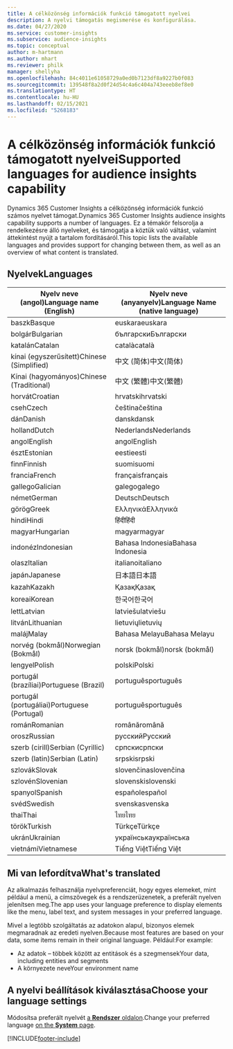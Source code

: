 ```yaml
---
title: A célközönség információk funkció támogatott nyelvei
description: A nyelvi támogatás megismerése és konfigurálása.
ms.date: 04/27/2020
ms.service: customer-insights
ms.subservice: audience-insights
ms.topic: conceptual
author: m-hartmann
ms.author: mhart
ms.reviewer: philk
manager: shellyha
ms.openlocfilehash: 84c4011e61058729a0ed0b7123df8a9227b0f083
ms.sourcegitcommit: 139548f8a2d0f24d54c4a6c404a743eeeb8ef8e0
ms.translationtype: HT
ms.contentlocale: hu-HU
ms.lasthandoff: 02/15/2021
ms.locfileid: "5268183"
---
```

# <a name="supported-languages-for-audience-insights-capability"></a><span data-ttu-id="5ef8d-103">A célközönség információk funkció támogatott nyelvei</span><span class="sxs-lookup"><span data-stu-id="5ef8d-103">Supported languages for audience insights capability</span></span>

<span data-ttu-id="5ef8d-104">Dynamics 365 Customer Insights a célközönség információk funkció számos nyelvet támogat.</span><span class="sxs-lookup"><span data-stu-id="5ef8d-104">Dynamics 365 Customer Insights audience insights capability supports a number of languages.</span></span> <span data-ttu-id="5ef8d-105">Ez a témakör felsorolja a rendelkezésre álló nyelveket, és támogatja a köztük való váltást, valamint áttekintést nyújt a tartalom fordításáról.</span><span class="sxs-lookup"><span data-stu-id="5ef8d-105">This topic lists the available languages and provides support for changing between them, as well as an overview of what content is translated.</span></span>

## <a name="languages"></a><span data-ttu-id="5ef8d-106">Nyelvek</span><span class="sxs-lookup"><span data-stu-id="5ef8d-106">Languages</span></span>

| <span data-ttu-id="5ef8d-107">Nyelv neve (angol)</span><span class="sxs-lookup"><span data-stu-id="5ef8d-107">Language name (English)</span></span>|  <span data-ttu-id="5ef8d-108">Nyelv neve (anyanyelv)</span><span class="sxs-lookup"><span data-stu-id="5ef8d-108">Language Name (native language)</span></span> |
| ------------- | ------------- |
| <span data-ttu-id="5ef8d-109">baszk</span><span class="sxs-lookup"><span data-stu-id="5ef8d-109">Basque</span></span> | <span data-ttu-id="5ef8d-110">euskara</span><span class="sxs-lookup"><span data-stu-id="5ef8d-110">euskara</span></span> |
| <span data-ttu-id="5ef8d-111">bolgár</span><span class="sxs-lookup"><span data-stu-id="5ef8d-111">Bulgarian</span></span> | <span data-ttu-id="5ef8d-112">български</span><span class="sxs-lookup"><span data-stu-id="5ef8d-112">Български</span></span> |
| <span data-ttu-id="5ef8d-113">katalán</span><span class="sxs-lookup"><span data-stu-id="5ef8d-113">Catalan</span></span> | <span data-ttu-id="5ef8d-114">català</span><span class="sxs-lookup"><span data-stu-id="5ef8d-114">català</span></span> |
| <span data-ttu-id="5ef8d-115">kínai (egyszerűsített)</span><span class="sxs-lookup"><span data-stu-id="5ef8d-115">Chinese (Simplified)</span></span> | <span data-ttu-id="5ef8d-116">中文 (简体)</span><span class="sxs-lookup"><span data-stu-id="5ef8d-116">中文(简体)</span></span> |
| <span data-ttu-id="5ef8d-117">Kínai (hagyományos)</span><span class="sxs-lookup"><span data-stu-id="5ef8d-117">Chinese (Traditional)</span></span> | <span data-ttu-id="5ef8d-118">中文 (繁體)</span><span class="sxs-lookup"><span data-stu-id="5ef8d-118">中文(繁體)</span></span> |
| <span data-ttu-id="5ef8d-119">horvát</span><span class="sxs-lookup"><span data-stu-id="5ef8d-119">Croatian</span></span> | <span data-ttu-id="5ef8d-120">hrvatski</span><span class="sxs-lookup"><span data-stu-id="5ef8d-120">hrvatski</span></span> |
| <span data-ttu-id="5ef8d-121">cseh</span><span class="sxs-lookup"><span data-stu-id="5ef8d-121">Czech</span></span> | <span data-ttu-id="5ef8d-122">čeština</span><span class="sxs-lookup"><span data-stu-id="5ef8d-122">čeština</span></span> |
| <span data-ttu-id="5ef8d-123">dán</span><span class="sxs-lookup"><span data-stu-id="5ef8d-123">Danish</span></span> | <span data-ttu-id="5ef8d-124">dansk</span><span class="sxs-lookup"><span data-stu-id="5ef8d-124">dansk</span></span> |
| <span data-ttu-id="5ef8d-125">holland</span><span class="sxs-lookup"><span data-stu-id="5ef8d-125">Dutch</span></span> | <span data-ttu-id="5ef8d-126">Nederlands</span><span class="sxs-lookup"><span data-stu-id="5ef8d-126">Nederlands</span></span> |
| <span data-ttu-id="5ef8d-127">angol</span><span class="sxs-lookup"><span data-stu-id="5ef8d-127">English</span></span> | <span data-ttu-id="5ef8d-128">angol</span><span class="sxs-lookup"><span data-stu-id="5ef8d-128">English</span></span> |
| <span data-ttu-id="5ef8d-129">észt</span><span class="sxs-lookup"><span data-stu-id="5ef8d-129">Estonian</span></span> | <span data-ttu-id="5ef8d-130">eesti</span><span class="sxs-lookup"><span data-stu-id="5ef8d-130">eesti</span></span> |
| <span data-ttu-id="5ef8d-131">finn</span><span class="sxs-lookup"><span data-stu-id="5ef8d-131">Finnish</span></span> | <span data-ttu-id="5ef8d-132">suomi</span><span class="sxs-lookup"><span data-stu-id="5ef8d-132">suomi</span></span> |
| <span data-ttu-id="5ef8d-133">francia</span><span class="sxs-lookup"><span data-stu-id="5ef8d-133">French</span></span> | <span data-ttu-id="5ef8d-134">français</span><span class="sxs-lookup"><span data-stu-id="5ef8d-134">français</span></span> |
| <span data-ttu-id="5ef8d-135">gallego</span><span class="sxs-lookup"><span data-stu-id="5ef8d-135">Galician</span></span> | <span data-ttu-id="5ef8d-136">galego</span><span class="sxs-lookup"><span data-stu-id="5ef8d-136">galego</span></span> |
| <span data-ttu-id="5ef8d-137">német</span><span class="sxs-lookup"><span data-stu-id="5ef8d-137">German</span></span> | <span data-ttu-id="5ef8d-138">Deutsch</span><span class="sxs-lookup"><span data-stu-id="5ef8d-138">Deutsch</span></span> |
| <span data-ttu-id="5ef8d-139">görög</span><span class="sxs-lookup"><span data-stu-id="5ef8d-139">Greek</span></span> | <span data-ttu-id="5ef8d-140">Ελληνικά</span><span class="sxs-lookup"><span data-stu-id="5ef8d-140">Ελληνικά</span></span> |
| <span data-ttu-id="5ef8d-141">hindi</span><span class="sxs-lookup"><span data-stu-id="5ef8d-141">Hindi</span></span> | <span data-ttu-id="5ef8d-142">हिंदी</span><span class="sxs-lookup"><span data-stu-id="5ef8d-142">हिंदी</span></span> |
| <span data-ttu-id="5ef8d-143">magyar</span><span class="sxs-lookup"><span data-stu-id="5ef8d-143">Hungarian</span></span> | <span data-ttu-id="5ef8d-144">magyar</span><span class="sxs-lookup"><span data-stu-id="5ef8d-144">magyar</span></span> |
| <span data-ttu-id="5ef8d-145">indonéz</span><span class="sxs-lookup"><span data-stu-id="5ef8d-145">Indonesian</span></span> | <span data-ttu-id="5ef8d-146">Bahasa Indonesia</span><span class="sxs-lookup"><span data-stu-id="5ef8d-146">Bahasa Indonesia</span></span> |
| <span data-ttu-id="5ef8d-147">olasz</span><span class="sxs-lookup"><span data-stu-id="5ef8d-147">Italian</span></span> | <span data-ttu-id="5ef8d-148">italiano</span><span class="sxs-lookup"><span data-stu-id="5ef8d-148">italiano</span></span> |
| <span data-ttu-id="5ef8d-149">japán</span><span class="sxs-lookup"><span data-stu-id="5ef8d-149">Japanese</span></span> | <span data-ttu-id="5ef8d-150">日本語</span><span class="sxs-lookup"><span data-stu-id="5ef8d-150">日本語</span></span> |
| <span data-ttu-id="5ef8d-151">kazah</span><span class="sxs-lookup"><span data-stu-id="5ef8d-151">Kazakh</span></span> | <span data-ttu-id="5ef8d-152">Қазақ</span><span class="sxs-lookup"><span data-stu-id="5ef8d-152">Қазақ</span></span> |
| <span data-ttu-id="5ef8d-153">koreai</span><span class="sxs-lookup"><span data-stu-id="5ef8d-153">Korean</span></span> | <span data-ttu-id="5ef8d-154">한국어</span><span class="sxs-lookup"><span data-stu-id="5ef8d-154">한국어</span></span> |
| <span data-ttu-id="5ef8d-155">lett</span><span class="sxs-lookup"><span data-stu-id="5ef8d-155">Latvian</span></span> | <span data-ttu-id="5ef8d-156">latviešu</span><span class="sxs-lookup"><span data-stu-id="5ef8d-156">latviešu</span></span> |
| <span data-ttu-id="5ef8d-157">litván</span><span class="sxs-lookup"><span data-stu-id="5ef8d-157">Lithuanian</span></span> | <span data-ttu-id="5ef8d-158">lietuvių</span><span class="sxs-lookup"><span data-stu-id="5ef8d-158">lietuvių</span></span> |
| <span data-ttu-id="5ef8d-159">maláj</span><span class="sxs-lookup"><span data-stu-id="5ef8d-159">Malay</span></span> | <span data-ttu-id="5ef8d-160">Bahasa Melayu</span><span class="sxs-lookup"><span data-stu-id="5ef8d-160">Bahasa Melayu</span></span> |
| <span data-ttu-id="5ef8d-161">norvég (bokmål)</span><span class="sxs-lookup"><span data-stu-id="5ef8d-161">Norwegian (Bokmål)</span></span> | <span data-ttu-id="5ef8d-162">norsk (bokmål)</span><span class="sxs-lookup"><span data-stu-id="5ef8d-162">norsk (bokmål)</span></span> |
| <span data-ttu-id="5ef8d-163">lengyel</span><span class="sxs-lookup"><span data-stu-id="5ef8d-163">Polish</span></span> | <span data-ttu-id="5ef8d-164">polski</span><span class="sxs-lookup"><span data-stu-id="5ef8d-164">Polski</span></span> |
| <span data-ttu-id="5ef8d-165">portugál (brazíliai)</span><span class="sxs-lookup"><span data-stu-id="5ef8d-165">Portuguese (Brazil)</span></span> | <span data-ttu-id="5ef8d-166">português</span><span class="sxs-lookup"><span data-stu-id="5ef8d-166">português</span></span> |
| <span data-ttu-id="5ef8d-167">portugál (portugáliai)</span><span class="sxs-lookup"><span data-stu-id="5ef8d-167">Portuguese (Portugal)</span></span> | <span data-ttu-id="5ef8d-168">português</span><span class="sxs-lookup"><span data-stu-id="5ef8d-168">português</span></span> |
| <span data-ttu-id="5ef8d-169">román</span><span class="sxs-lookup"><span data-stu-id="5ef8d-169">Romanian</span></span> | <span data-ttu-id="5ef8d-170">română</span><span class="sxs-lookup"><span data-stu-id="5ef8d-170">română</span></span> |
| <span data-ttu-id="5ef8d-171">orosz</span><span class="sxs-lookup"><span data-stu-id="5ef8d-171">Russian</span></span> | <span data-ttu-id="5ef8d-172">русский</span><span class="sxs-lookup"><span data-stu-id="5ef8d-172">Русский</span></span> |
| <span data-ttu-id="5ef8d-173">szerb (cirill)</span><span class="sxs-lookup"><span data-stu-id="5ef8d-173">Serbian (Cyrillic)</span></span> | <span data-ttu-id="5ef8d-174">српски</span><span class="sxs-lookup"><span data-stu-id="5ef8d-174">српски</span></span> |
| <span data-ttu-id="5ef8d-175">szerb (latin)</span><span class="sxs-lookup"><span data-stu-id="5ef8d-175">Serbian (Latin)</span></span> | <span data-ttu-id="5ef8d-176">srpski</span><span class="sxs-lookup"><span data-stu-id="5ef8d-176">srpski</span></span> |
| <span data-ttu-id="5ef8d-177">szlovák</span><span class="sxs-lookup"><span data-stu-id="5ef8d-177">Slovak</span></span> | <span data-ttu-id="5ef8d-178">slovenčina</span><span class="sxs-lookup"><span data-stu-id="5ef8d-178">slovenčina</span></span> |
| <span data-ttu-id="5ef8d-179">szlovén</span><span class="sxs-lookup"><span data-stu-id="5ef8d-179">Slovenian</span></span> | <span data-ttu-id="5ef8d-180">slovenski</span><span class="sxs-lookup"><span data-stu-id="5ef8d-180">slovenski</span></span> |
| <span data-ttu-id="5ef8d-181">spanyol</span><span class="sxs-lookup"><span data-stu-id="5ef8d-181">Spanish</span></span> | <span data-ttu-id="5ef8d-182">español</span><span class="sxs-lookup"><span data-stu-id="5ef8d-182">español</span></span> |
| <span data-ttu-id="5ef8d-183">svéd</span><span class="sxs-lookup"><span data-stu-id="5ef8d-183">Swedish</span></span> | <span data-ttu-id="5ef8d-184">svenska</span><span class="sxs-lookup"><span data-stu-id="5ef8d-184">svenska</span></span> |
| <span data-ttu-id="5ef8d-185">thai</span><span class="sxs-lookup"><span data-stu-id="5ef8d-185">Thai</span></span> | <span data-ttu-id="5ef8d-186">ไทย</span><span class="sxs-lookup"><span data-stu-id="5ef8d-186">ไทย</span></span> |
| <span data-ttu-id="5ef8d-187">török</span><span class="sxs-lookup"><span data-stu-id="5ef8d-187">Turkish</span></span> | <span data-ttu-id="5ef8d-188">Türkçe</span><span class="sxs-lookup"><span data-stu-id="5ef8d-188">Türkçe</span></span> |
| <span data-ttu-id="5ef8d-189">ukrán</span><span class="sxs-lookup"><span data-stu-id="5ef8d-189">Ukrainian</span></span> | <span data-ttu-id="5ef8d-190">українська</span><span class="sxs-lookup"><span data-stu-id="5ef8d-190">українська</span></span> |
| <span data-ttu-id="5ef8d-191">vietnámi</span><span class="sxs-lookup"><span data-stu-id="5ef8d-191">Vietnamese</span></span> | <span data-ttu-id="5ef8d-192">Tiếng Việt</span><span class="sxs-lookup"><span data-stu-id="5ef8d-192">Tiếng Việt</span></span> |

## <a name="whats-translated"></a><span data-ttu-id="5ef8d-193">Mi van lefordítva</span><span class="sxs-lookup"><span data-stu-id="5ef8d-193">What's translated</span></span>

<span data-ttu-id="5ef8d-194">Az alkalmazás felhasználja nyelvpreferenciát, hogy egyes elemeket, mint például a menü, a címszövegek és a rendszerüzenetek, a preferált nyelven jelenítsen meg.</span><span class="sxs-lookup"><span data-stu-id="5ef8d-194">The app uses your language preference to display elements like the menu, label text, and system messages in your preferred language.</span></span>

<span data-ttu-id="5ef8d-195">Mivel a legtöbb szolgáltatás az adatokon alapul, bizonyos elemek megmaradnak az eredeti nyelven.</span><span class="sxs-lookup"><span data-stu-id="5ef8d-195">Because most features are based on your data, some items remain in their original language.</span></span> <span data-ttu-id="5ef8d-196">Például:</span><span class="sxs-lookup"><span data-stu-id="5ef8d-196">For example:</span></span>

- <span data-ttu-id="5ef8d-197">Az adatok – többek között az entitások és a szegmensek</span><span class="sxs-lookup"><span data-stu-id="5ef8d-197">Your data, including entities and segments</span></span>
- <span data-ttu-id="5ef8d-198">A környezete neve</span><span class="sxs-lookup"><span data-stu-id="5ef8d-198">Your environment name</span></span>

## <a name="choose-your-language-settings"></a><span data-ttu-id="5ef8d-199">A nyelvi beállítások kiválasztása</span><span class="sxs-lookup"><span data-stu-id="5ef8d-199">Choose your language settings</span></span>  

<span data-ttu-id="5ef8d-200">Módosítsa preferált nyelvét [a **Rendszer** oldalon](system.md).</span><span class="sxs-lookup"><span data-stu-id="5ef8d-200">Change your preferred language [on the **System** page](system.md).</span></span>


[!INCLUDE[footer-include](../includes/footer-banner.md)]